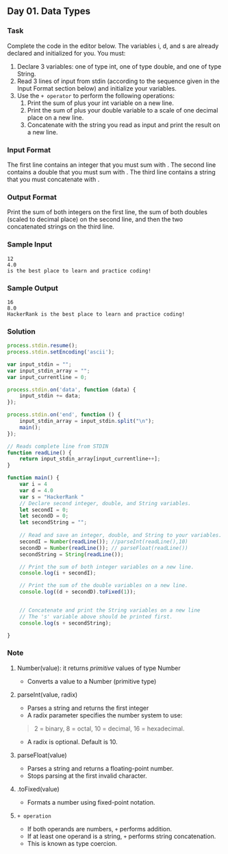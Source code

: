 ## Day 01. Data Types

### Task
Complete the code in the editor below. The variables i, d, and s are already declared and initialized for you. You must:

1. Declare 3 variables: one of type int, one of type double, and one of type String.
2. Read 3 lines of input from stdin (according to the sequence given in the Input Format section below) and initialize your  variables.
3. Use the `+ operator` to perform the following operations:
   1. Print the sum of  plus your int variable on a new line.
   2. Print the sum of  plus your double variable to a scale of one decimal place on a new line.
   3. Concatenate  with the string you read as input and print the result on a new line.

### Input Format

The first line contains an integer that you must sum with .
The second line contains a double that you must sum with .
The third line contains a string that you must concatenate with .

### Output Format

Print the sum of both integers on the first line, the sum of both doubles (scaled to  decimal place) on the second line, and then the two concatenated strings on the third line.

### Sample Input
```
12
4.0
is the best place to learn and practice coding!
```
### Sample Output
```
16
8.0
HackerRank is the best place to learn and practice coding!
```

### Solution
```js
process.stdin.resume();
process.stdin.setEncoding('ascii');

var input_stdin = "";
var input_stdin_array = "";
var input_currentline = 0;

process.stdin.on('data', function (data) {
    input_stdin += data;
});

process.stdin.on('end', function () {
    input_stdin_array = input_stdin.split("\n");
    main();    
});

// Reads complete line from STDIN
function readLine() {
    return input_stdin_array[input_currentline++];
}

function main() {
    var i = 4
    var d = 4.0
    var s = "HackerRank "
    // Declare second integer, double, and String variables.
    let secondI = 0;
    let secondD = 0;
    let secondString = "";
    
    // Read and save an integer, double, and String to your variables.
    secondI = Number(readLine()); //parseInt(readLine(),10)
    secondD = Number(readLine()); // parseFloat(readLine())
    secondString = String(readLine());

    // Print the sum of both integer variables on a new line.
    console.log(i + secondI);

    // Print the sum of the double variables on a new line.
    console.log((d + secondD).toFixed(1));


    // Concatenate and print the String variables on a new line
    // The 's' variable above should be printed first.
    console.log(s + secondString);

}
```

### Note
1. Number(value): it returns *primitive* values of type Number
   - Converts a value to a Number (primitive type)
2. parseInt(value, radix)
   - Parses a string and returns the first integer
   - A radix parameter specifies the number system to use:
    > 2 = binary, 8 = octal, 10 = decimal, 16 = hexadecimal.
   - A radix is optional. Default is 10. 

3. parseFloat(value)
   - Parses a string and returns a floating-point number.
   - Stops parsing at the first invalid character.
4. .toFixed(value)
   - Formats a number using fixed-point notation.
5.  `+ operation` 
    - If both operands are numbers, `+` performs addition.
    - If at least one operand is a string, `+` performs string concatenation.
    - This is known as type coercion.